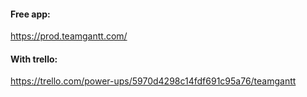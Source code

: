 #### Free app:
https://prod.teamgantt.com/

#### With trello:
https://trello.com/power-ups/5970d4298c14fdf691c95a76/teamgantt